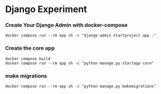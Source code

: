 # Django Experiment

### Create Your Django Admin with docker-compose 

```
docker compose run --rm app sh -c "django-admin startproject app ."

```

### Create the core app 

```
docker compose build
docker compose run --rm app sh -c "python manage.py startapp core"

```

### make migrations 

```
docker compose run --rm app sh -c "python manage.py makemigrations"
```